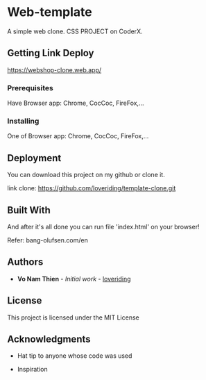 

# Web-template

A simple web clone. CSS PROJECT on CoderX.

## Getting Link Deploy

https://webshop-clone.web.app/

### Prerequisites

Have Browser app: Chrome, CocCoc, FireFox,...


### Installing
One of Browser app: Chrome, CocCoc, FireFox,...

## Deployment

You can download this project on my github or clone it.

link clone: https://github.com/loveriding/template-clone.git 

## Built With

And after it's all done you can run file 'index.html' on your browser!

Refer: bang-olufsen.com/en 

## Authors

* **Vo Nam Thien** - *Initial work* - [loveriding](https://github.com/loveriding)

## License

This project is licensed under the MIT License

## Acknowledgments

* Hat tip to anyone whose code was used

* Inspiration 

